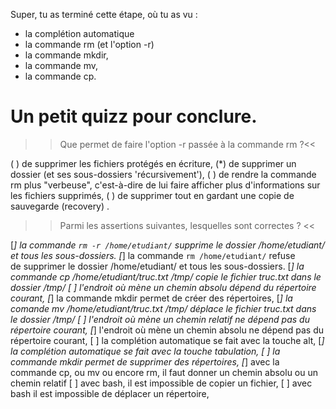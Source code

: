 Super, tu as terminé cette étape, où tu as vu :

* la complétion automatique
* la commande rm (et l'option -r)
* la commande mkdir,
* la commande mv,
* la commande cp.


# Un petit quizz pour conclure.

>> Que permet de faire l'option -r passée à la commande rm  ?<<

( ) de supprimer les fichiers protégés en écriture,
(*) de supprimer un dossier (et ses sous-dossiers 'récursivement'),
( ) de rendre la commande rm plus "verbeuse", c'est-à-dire de lui faire afficher plus d'informations sur les fichiers supprimés,
( ) de supprimer tout en gardant une copie de sauvegarde (recovery) .


>> Parmi les assertions suivantes, lesquelles sont correctes ? <<

[*] la commande `rm -r /home/etudiant/` supprime le dossier /home/etudiant/ et tous les sous-dossiers.
[*] la commande `rm /home/etudiant/` refuse de supprimer le dossier /home/etudiant/ et tous les sous-dossiers.
[*] la commande cp /home/etudiant/truc.txt /tmp/ copie le fichier truc.txt dans le dossier /tmp/
[ ] l'endroit où mène un chemin absolu dépend du répertoire courant,
[*] la commande mkdir permet de créer des répertoires,
[*] la comande mv /home/etudiant/truc.txt /tmp/ déplace le fichier truc.txt dans le dossier /tmp/
[ ] l'endroit où mène un chemin relatif ne dépend pas du répertoire courant,
[*] l'endroit où mène un chemin absolu ne dépend pas du répertoire courant,
[ ] la complétion automatique se fait avec la touche alt,
[*] la complétion automatique se fait avec la touche tabulation,
[ ] la commande mkdir permet de supprimer des répertoires,
[*] avec la commande cp, ou mv ou encore rm, il faut donner un chemin absolu ou un chemin relatif
[ ] avec bash, il est impossible de copier un fichier,
[ ] avec bash il est impossible de déplacer un répertoire,
